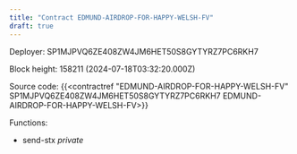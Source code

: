 ```yaml
---
title: "Contract EDMUND-AIRDROP-FOR-HAPPY-WELSH-FV"
draft: true
---
```

Deployer: SP1MJPVQ6ZE408ZW4JM6HET50S8GYTYRZ7PC6RKH7


 



Block height: 158211 (2024-07-18T03:32:20.000Z)

Source code: {{<contractref "EDMUND-AIRDROP-FOR-HAPPY-WELSH-FV" SP1MJPVQ6ZE408ZW4JM6HET50S8GYTYRZ7PC6RKH7 EDMUND-AIRDROP-FOR-HAPPY-WELSH-FV>}}

Functions:

* send-stx _private_
